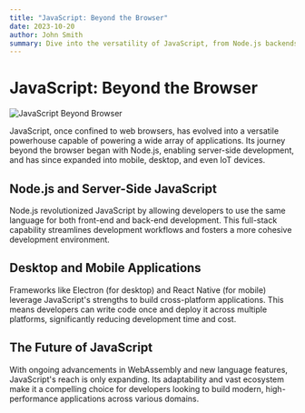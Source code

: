 ```yaml
---
title: "JavaScript: Beyond the Browser"
date: 2023-10-20
author: John Smith
summary: Dive into the versatility of JavaScript, from Node.js backends to desktop applications.
---
```


# JavaScript: Beyond the Browser

<img src="/data-tool.png" alt="JavaScript Beyond Browser" class="img-center" />

JavaScript, once confined to web browsers, has evolved into a versatile powerhouse capable of powering a wide array of applications. Its journey beyond the browser began with Node.js, enabling server-side development, and has since expanded into mobile, desktop, and even IoT devices.

## Node.js and Server-Side JavaScript

Node.js revolutionized JavaScript by allowing developers to use the same language for both front-end and back-end development. This full-stack capability streamlines development workflows and fosters a more cohesive development environment.

## Desktop and Mobile Applications

Frameworks like Electron (for desktop) and React Native (for mobile) leverage JavaScript's strengths to build cross-platform applications. This means developers can write code once and deploy it across multiple platforms, significantly reducing development time and cost.

## The Future of JavaScript

With ongoing advancements in WebAssembly and new language features, JavaScript's reach is only expanding. Its adaptability and vast ecosystem make it a compelling choice for developers looking to build modern, high-performance applications across various domains.